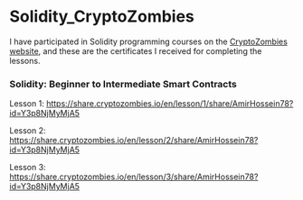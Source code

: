 # Solidity_CryptoZombies
I have participated in Solidity programming courses on the [CryptoZombies website](https://cryptozombies.io/), and these are the certificates I received for completing the lessons.
### Solidity: Beginner to Intermediate Smart Contracts

Lesson 1: https://share.cryptozombies.io/en/lesson/1/share/AmirHossein78?id=Y3p8NjMyMjA5

Lesson 2: https://share.cryptozombies.io/en/lesson/2/share/AmirHossein78?id=Y3p8NjMyMjA5

Lesson 3: https://share.cryptozombies.io/en/lesson/3/share/AmirHossein78?id=Y3p8NjMyMjA5
